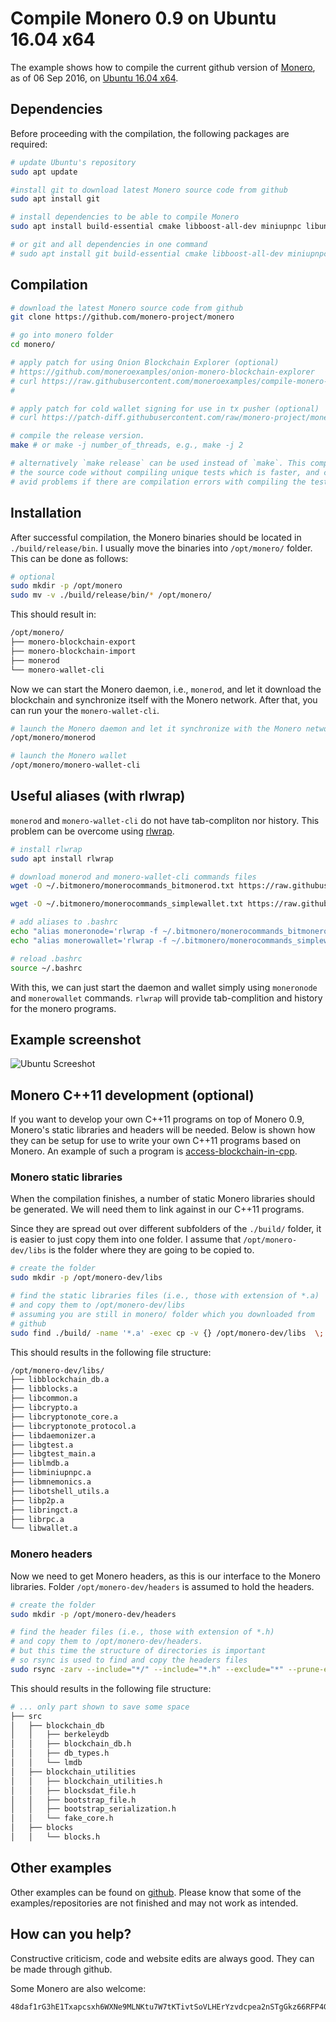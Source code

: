 # Compile Monero 0.9 on Ubuntu 16.04 x64

The example shows how to compile the current github version of [Monero](https://getmonero.org/), as of 06 Sep 2016, on [Ubuntu 16.04 x64](http://www.ubuntu.com/download/desktop).

## Dependencies
Before proceeding with the compilation, the following packages are required:

```bash
# update Ubuntu's repository
sudo apt update

#install git to download latest Monero source code from github
sudo apt install git

# install dependencies to be able to compile Monero
sudo apt install build-essential cmake libboost-all-dev miniupnpc libunbound-dev graphviz doxygen libunwind8-dev pkg-config libssl-dev 

# or git and all dependencies in one command
# sudo apt install git build-essential cmake libboost-all-dev miniupnpc libunbound-dev graphviz doxygen libunwind8-dev pkg-config libssl-dev
```

## Compilation


```bash
# download the latest Monero source code from github
git clone https://github.com/monero-project/monero

# go into monero folder
cd monero/

# apply patch for using Onion Blockchain Explorer (optional)
# https://github.com/moneroexamples/onion-monero-blockchain-explorer
# curl https://raw.githubusercontent.com/moneroexamples/compile-monero-09-on-ubuntu-16-04/master/res/tx_blob_to_tx_info.patch | git apply -v -
#

# apply patch for cold wallet signing for use in tx pusher (optional)
# curl https://patch-diff.githubusercontent.com/raw/monero-project/monero/pull/1140.patch | git apply -v -

# compile the release version.
make # or make -j number_of_threads, e.g., make -j 2

# alternatively `make release` can be used instead of `make`. This compiles
# the source code without compiling unique tests which is faster, and can
# avid problems if there are compilation errors with compiling the tests
```

## Installation
After successful compilation, the Monero binaries should be located in `./build/release/bin`. I usually move the binaries into `/opt/monero/` folder. This can be done as follows:

```bash
# optional
sudo mkdir -p /opt/monero
sudo mv -v ./build/release/bin/* /opt/monero/
```

This should result in:
```bash
/opt/monero/
├── monero-blockchain-export
├── monero-blockchain-import
├── monerod
└── monero-wallet-cli
```

Now we can start the Monero daemon, i.e., `monerod`, and let it
download the blockchain and synchronize itself with the Monero network. After that, you can run your the `monero-wallet-cli`.

```bash
# launch the Monero daemon and let it synchronize with the Monero network
/opt/monero/monerod

# launch the Monero wallet
/opt/monero/monero-wallet-cli
```

## Useful aliases (with rlwrap)
`monerod` and `monero-wallet-cli` do not have tab-compliton nor history.
This problem can be overcome using [rlwrap](https://github.com/hanslub42/rlwrap).

```bash
# install rlwrap
sudo apt install rlwrap

# download monerod and monero-wallet-cli commands files
wget -O ~/.bitmonero/monerocommands_bitmonerod.txt https://raw.githubusercontent.com/moneroexamples/compile-monero-09-on-ubuntu-16-04/master/monerocommands_bitmonerod.txt

wget -O ~/.bitmonero/monerocommands_simplewallet.txt https://raw.githubusercontent.com/moneroexamples/compile-monero-09-on-ubuntu-16-04/master/monerocommands_simplewallet.txt

# add aliases to .bashrc
echo "alias moneronode='rlwrap -f ~/.bitmonero/monerocommands_bitmonerod.txt /opt/monero/monerod'" >> ~/.bashrc
echo "alias monerowallet='rlwrap -f ~/.bitmonero/monerocommands_simplewallet.txt /opt/monero/monero-wallet-cli'" >> ~/.bashrc

# reload .bashrc
source ~/.bashrc
```

With this, we can just start the daemon and wallet simply using
`moneronode` and `monerowallet` commands. `rlwrap` will provide
tab-complition and history for the monero programs.

## Example screenshot

![Ubuntu Screeshot](https://raw.githubusercontent.com/moneroexamples/compile-monero-09-on-ubuntu-16-04/master/imgs/ubuntu_screen.jpg)


## Monero C++11 development (optional)

If you want to develop your own C++11 programs on top of Monero 0.9,
Monero's static libraries and headers will be needed. Below is shown
how they can be setup for use to write your own C++11 programs based
on Monero. An example of such a program is  [access-blockchain-in-cpp](https://github.com/moneroexamples/access-blockchain-in-cpp).


### Monero static libraries

When the compilation finishes, a number of static Monero libraries
should be generated. We will need them to link against in our C++11 programs.

Since they are spread out over different subfolders of the `./build/` folder, it is easier to just copy them into one folder. I assume that
 `/opt/monero-dev/libs` is the folder where they are going to be copied to.

```bash
# create the folder
sudo mkdir -p /opt/monero-dev/libs

# find the static libraries files (i.e., those with extension of *.a)
# and copy them to /opt/monero-dev/libs
# assuming you are still in monero/ folder which you downloaded from
# github
sudo find ./build/ -name '*.a' -exec cp -v {} /opt/monero-dev/libs  \;
```

 This should results in the following file structure:

 ```bash
/opt/monero-dev/libs/
├── libblockchain_db.a
├── libblocks.a
├── libcommon.a
├── libcrypto.a
├── libcryptonote_core.a
├── libcryptonote_protocol.a
├── libdaemonizer.a
├── libgtest.a
├── libgtest_main.a
├── liblmdb.a
├── libminiupnpc.a
├── libmnemonics.a
├── libotshell_utils.a
├── libp2p.a
├── libringct.a
├── librpc.a
└── libwallet.a
```

### Monero headers

Now we need to get Monero headers, as this is our interface to the
Monero libraries. Folder `/opt/monero-dev/headers` is assumed
to hold the headers.

```bash
# create the folder
sudo mkdir -p /opt/monero-dev/headers

# find the header files (i.e., those with extension of *.h)
# and copy them to /opt/monero-dev/headers.
# but this time the structure of directories is important
# so rsync is used to find and copy the headers files
sudo rsync -zarv --include="*/" --include="*.h" --exclude="*" --prune-empty-dirs ./ /opt/monero-dev/headers
```

This should results in the following file structure:

```bash
# ... only part shown to save some space
├── src
│   ├── blockchain_db
│   │   ├── berkeleydb
│   │   ├── blockchain_db.h
│   │   ├── db_types.h
│   │   └── lmdb
│   ├── blockchain_utilities
│   │   ├── blockchain_utilities.h
│   │   ├── blocksdat_file.h
│   │   ├── bootstrap_file.h
│   │   ├── bootstrap_serialization.h
│   │   └── fake_core.h
│   ├── blocks
│   │   └── blocks.h
```


## Other examples

Other examples can be found on  [github](https://github.com/moneroexamples?tab=repositories).
Please know that some of the examples/repositories are not
finished and may not work as intended.

## How can you help?

Constructive criticism, code and website edits are always good. They can be made through github.

Some Monero are also welcome:
```
48daf1rG3hE1Txapcsxh6WXNe9MLNKtu7W7tKTivtSoVLHErYzvdcpea2nSTgGkz66RFP4GKVAsTV14v6G3oddBTHfxP6tU
```
